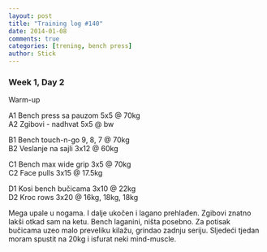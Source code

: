 ```yaml
---
layout: post
title: "Training log #140"
date: 2014-01-08
comments: true
categories: [trening, bench press]
author: Stick
---
```


### Week 1, Day 2  

Warm-up  

A1 Bench press sa pauzom 5x5 @ 70kg  
A2 Zgibovi - nadhvat 5x5 @ bw  

B1 Bench touch-n-go 9, 8, 7 @ 70kg  
B2 Veslanje na sajli 3x12 @ 60kg  

C1 Bench max wide grip 3x5 @ 70kg  
C2 Face pulls 3x15 @ 17.5kg  

D1 Kosi bench bučicama 3x10 @ 22kg  
D2 Kroc rows 3x20 @ 16kg, 18kg, 18kg  

Mega upale u nogama. I dalje ukočen i lagano prehlađen. Zgibovi znatno lakši otkad sam na ketu. Bench laganini, ništa posebno. Za potisak bučicama uzeo malo preveliku kilažu, grindao zadnju seriju. Sljedeći tjedan moram spustit na 20kg i isfurat neki mind-muscle.
